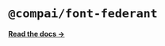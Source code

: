 # `@compai/font-federant`

[**Read the docs &rarr;**](https://components.ai/docs/typefaces/federant)
